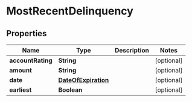 

# MostRecentDelinquency


## Properties

| Name | Type | Description | Notes |
|------------ | ------------- | ------------- | -------------|
|**accountRating** | **String** |  |  [optional] |
|**amount** | **String** |  |  [optional] |
|**date** | [**DateOfExpiration**](DateOfExpiration.md) |  |  [optional] |
|**earliest** | **Boolean** |  |  [optional] |



